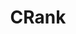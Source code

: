 ---
hackday: 28-cardiff
title: CRank
summary: cRank - a clinical task manager
thumbnail: crank.png
team:
- Paaree Senguttuvan
- Thomas Beck
- Sarah Drury
- Tony Tsang
- Harry Spencer
- Morgan Phillips
- Isabelle Motley
about: cRank is a digital tool designed to streamline and optimise the daily workflow
  of General Practitioners (GPs). By automating task triage, prioritising workload,
  and integrating seamlessly with clinical systems, this tool helps GPs focus on urgent
  patient needs while efficiently managing routine administrative tasks around regular
  scheduled appointments.
links:
  presentation: https://docs.google.com/presentation/d/1mxXiayYKJSV1ikdIsHJkul_y0AXR5Igz2zxpfFfgI78/edit
  code:
  - https://github.com/thomasbeck95/CTM
  video: https://youtu.be/ToglClB814c
---